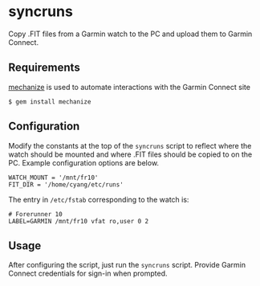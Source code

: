 syncruns
========

Copy .FIT files from a Garmin watch to the PC and upload them to Garmin
Connect.

Requirements
------------

[mechanize](http://mechanize.rubyforge.org/) is used to automate interactions
with the Garmin Connect site

    $ gem install mechanize

Configuration
-------------

Modify the constants at the top of the `syncruns` script to reflect where the
watch should be mounted and where .FIT files should be copied to on the PC.
Example configuration options are below.

    WATCH_MOUNT = '/mnt/fr10'
    FIT_DIR = '/home/cyang/etc/runs'

The entry in `/etc/fstab` corresponding to the watch is:

    # Forerunner 10
    LABEL=GARMIN /mnt/fr10 vfat ro,user 0 2

Usage
-----

After configuring the script, just run the `syncruns` script. Provide Garmin
Connect credentials for sign-in when prompted.
